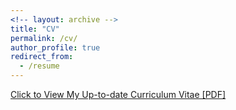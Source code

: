 ```yaml
---
<!-- layout: archive -->
title: "CV"
permalink: /cv/
author_profile: true
redirect_from:
  - /resume
---
```

[Click to View My Up-to-date Curriculum Vitae [PDF]](https://dcp.ufl.edu/iadapt/wp-content/uploads/sites/28/2021/03/Zhai-Wei-CV-21_0308.pdf)

<!-- <embed src="https://dcp.ufl.edu/iadapt/wp-content/uploads/sites/28/2020/07/Zhai-Wei-CV-20_0722.pdf" width="650" height="1800" type='application/pdf'> -->

